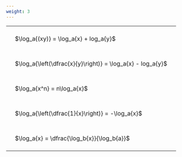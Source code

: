 ```yaml
---
weight: 3
---
```


<style type="text/css">
#T_ec029 th.col_heading {
  text-align: left;
  font-size: 1em;
}
#T_ec029 td {
  text-align: left;
  font-size: 1em;
  padding: 1.5em;
}
</style>
<table id="T_ec029">
  <thead>
  </thead>
  <tbody>
    <tr>
      <td id="T_ec029_row0_col0" class="data row0 col0" >$\log_a{(xy)} = \log_a{x} + log_a{y}$</td>
    </tr>
    <tr>
      <td id="T_ec029_row1_col0" class="data row1 col0" >$\log_a{\left(\dfrac{x}{y}\right)} = \log_a{x} - log_a{y}$</td>
    </tr>
    <tr>
      <td id="T_ec029_row2_col0" class="data row2 col0" >$\log_a{x^n} = n\log_a{x}$</td>
    </tr>
    <tr>
      <td id="T_ec029_row3_col0" class="data row3 col0" >$\log_a{\left(\dfrac{1}{x}\right)} = -\log_a{x}$</td>
    </tr>
    <tr>
      <td id="T_ec029_row4_col0" class="data row4 col0" >$\log_a{x} = \dfrac{\log_b{x}}{\log_b{a}}$</td>
    </tr>
  </tbody>
</table>
